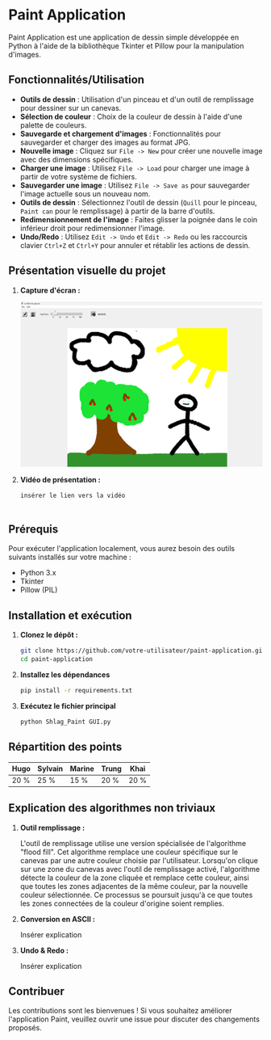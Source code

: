 # Paint Application

Paint Application est une application de dessin simple développée en Python à l'aide de la bibliothèque Tkinter et Pillow pour la manipulation d'images.

## Fonctionnalités/Utilisation

- **Outils de dessin** : Utilisation d'un pinceau et d'un outil de remplissage pour dessiner sur un canevas.
- **Sélection de couleur** : Choix de la couleur de dessin à l'aide d'une palette de couleurs.
- **Sauvegarde et chargement d'images** : Fonctionnalités pour sauvegarder et charger des images au format JPG.
- **Nouvelle image** : Cliquez sur `File -> New` pour créer une nouvelle image avec des dimensions spécifiques.
- **Charger une image** : Utilisez `File -> Load` pour charger une image à partir de votre système de fichiers.
- **Sauvegarder une image** : Utilisez `File -> Save as` pour sauvegarder l'image actuelle sous un nouveau nom.
- **Outils de dessin** : Sélectionnez l'outil de dessin (`Quill` pour le pinceau, `Paint can` pour le remplissage) à partir de la barre d'outils.
- **Redimensionnement de l'image** : Faites glisser la poignée dans le coin inférieur droit pour redimensionner l'image.
- **Undo/Redo** : Utilisez `Edit -> Undo` et `Edit -> Redo` ou les raccourcis clavier `Ctrl+Z` et `Ctrl+Y` pour annuler et rétablir les actions de dessin.


## Présentation visuelle du projet

1. **Capture d'écran :**

    ![Capture d'écran de l'application Paint](Images/Screenshot.png)

2. **Vidéo de présentation :**

    ```bash
    insérer le lien vers la vidéo



## Prérequis

Pour exécuter l'application localement, vous aurez besoin des outils suivants installés sur votre machine :

- Python 3.x
- Tkinter
- Pillow (PIL)

## Installation et exécution

1. **Clonez le dépôt :**

   ```bash
   git clone https://github.com/votre-utilisateur/paint-application.git
   cd paint-application

2. **Installez les dépendances**

    ```bash
    pip install -r requirements.txt

3. **Exécutez le fichier principal**

    ```bash
    python Shlag_Paint GUI.py

## Répartition des points

| Hugo | Sylvain | Marine | Trung | Khai |
|-----------|-----------|-----------|-----------|-----------|
| 20 %   | 25 %   | 15 %   | 20 %   | 20 %   |

## Explication des algorithmes non triviaux

1. **Outil remplissage :**

    L'outil de remplissage utilise une version spécialisée de l'algorithme "flood fill". Cet algorithme remplace une couleur spécifique sur le canevas par une autre couleur choisie par l'utilisateur. Lorsqu'on clique sur une zone du canevas avec l'outil de remplissage activé, l'algorithme détecte la couleur de la zone cliquée et remplace cette couleur, ainsi que toutes les zones adjacentes de la même couleur, par la nouvelle couleur sélectionnée. Ce processus se poursuit jusqu'à ce que toutes les zones connectées de la couleur d'origine soient remplies.

2. **Conversion en ASCII :**

    Insérer explication

3. **Undo & Redo :**

    Insérer explication


## Contribuer

Les contributions sont les bienvenues ! Si vous souhaitez améliorer l'application Paint, veuillez ouvrir une issue pour discuter des changements proposés.